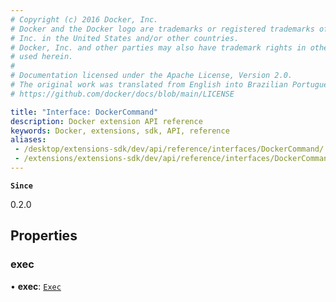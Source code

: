 ```yaml
---
# Copyright (c) 2016 Docker, Inc.
# Docker and the Docker logo are trademarks or registered trademarks of Docker,
# Inc. in the United States and/or other countries.
# Docker, Inc. and other parties may also have trademark rights in other terms
# used herein.
#
# Documentation licensed under the Apache License, Version 2.0.
# The original work was translated from English into Brazilian Portuguese.
# https://github.com/docker/docs/blob/main/LICENSE

title: "Interface: DockerCommand"
description: Docker extension API reference
keywords: Docker, extensions, sdk, API, reference
aliases:
 - /desktop/extensions-sdk/dev/api/reference/interfaces/DockerCommand/
 - /extensions/extensions-sdk/dev/api/reference/interfaces/DockerCommand/
---
```

**`Since`**

0.2.0

## Properties

### exec

• **exec**: [`Exec`](Exec.md)
